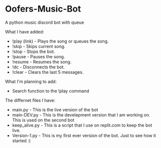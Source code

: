 # Oofers-Music-Bot
A python music discord bot with queue

What I have added:
  - !play (link) - Plays the song or queues the song.
  - !skip - Skips current song.
  - !stop - Stops the bot.
  - !pause - Pauses the song.
  - !resume - Resumes the song.
  - !dc - Disconnects the bot.
  - !clear - Clears the last 5 messages.

What I'm planning to add:
  - Search function to the !play command

The differnet files I have:
  - main.py - This is the live version of the bot
  - main-DEV.py - This is the develepment version that I am working on. This is used on the second bot
  - keep_alive.py - This is a script that I use on replit.com to keep the bot live.
  - Version-1.py - This is my first ever version of the bot. Just to see how it started :)
